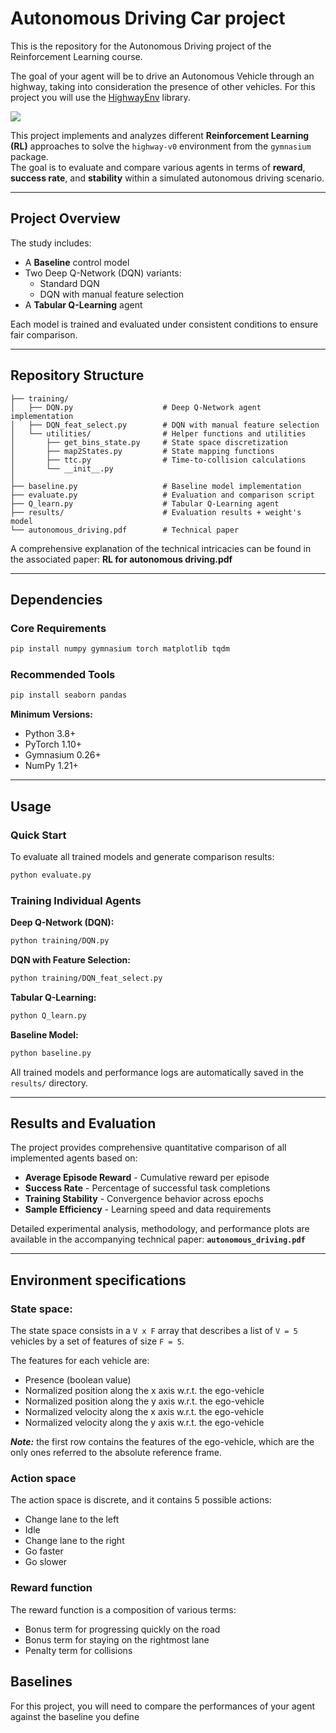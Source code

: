 # Autonomous Driving Car project

This is the repository for the Autonomous Driving project of the Reinforcement Learning course.

The goal of your agent will be to drive an Autonomous Vehicle through an highway, taking into consideration the presence of other vehicles. For this project you will use the [HighwayEnv](https://github.com/Farama-Foundation/HighwayEnv) library.

<img src="https://raw.githubusercontent.com/eleurent/highway-env/gh-media/docs/media/highway_fast_dqn.gif"/>

This project implements and analyzes different **Reinforcement Learning (RL)** approaches to solve the `highway-v0` environment from the `gymnasium` package.  
The goal is to evaluate and compare various agents in terms of **reward**, **success rate**, and **stability** within a simulated autonomous driving scenario.

---

## Project Overview

The study includes:
- A **Baseline** control model
- Two Deep Q-Network (DQN) variants:
  - Standard DQN
  - DQN with manual feature selection
- A **Tabular Q-Learning** agent

Each model is trained and evaluated under consistent conditions to ensure fair comparison.

---
## Repository Structure
```
├── training/
│   ├── DQN.py                    # Deep Q-Network agent implementation
│   ├── DQN_feat_select.py        # DQN with manual feature selection
│   └── utilities/                # Helper functions and utilities
│       ├── get_bins_state.py     # State space discretization
│       ├── map2States.py         # State mapping functions
│       ├── ttc.py                # Time-to-collision calculations
│       └── __init__.py
│
├── baseline.py                   # Baseline model implementation
├── evaluate.py                   # Evaluation and comparison script
├── Q_learn.py                    # Tabular Q-Learning agent
├── results/                      # Evaluation results + weight's model
└── autonomous_driving.pdf        # Technical paper 
```
A comprehensive explanation of the technical intricacies can be found in the associated paper: **RL for autonomous driving.pdf**

---

## Dependencies

### Core Requirements
```bash
pip install numpy gymnasium torch matplotlib tqdm
```

### Recommended Tools
```bash
pip install seaborn pandas
```

**Minimum Versions:**
- Python 3.8+
- PyTorch 1.10+
- Gymnasium 0.26+
- NumPy 1.21+

---

## Usage

### Quick Start

To evaluate all trained models and generate comparison results:
```bash
python evaluate.py
```

### Training Individual Agents

**Deep Q-Network (DQN):**
```bash
python training/DQN.py
```

**DQN with Feature Selection:**
```bash
python training/DQN_feat_select.py
```

**Tabular Q-Learning:**
```bash
python Q_learn.py
```

**Baseline Model:**
```bash
python baseline.py
```

All trained models and performance logs are automatically saved in the `results/` directory.

---

## Results and Evaluation

The project provides comprehensive quantitative comparison of all implemented agents based on:

- **Average Episode Reward** - Cumulative reward per episode
- **Success Rate** - Percentage of successful task completions
- **Training Stability** - Convergence behavior across epochs
- **Sample Efficiency** - Learning speed and data requirements

Detailed experimental analysis, methodology, and performance plots are available in the accompanying technical paper: **`autonomous_driving.pdf`**

---

## Environment specifications

### State space:
The state space consists in a `V x F` array that describes a list of `V = 5` vehicles by a set of features of size 
`F = 5`.

The features for each vehicle are:
- Presence (boolean value)
- Normalized position along the x axis w.r.t. the ego-vehicle
- Normalized position along the y axis w.r.t. the ego-vehicle
- Normalized velocity along the x axis w.r.t. the ego-vehicle
- Normalized velocity along the y axis w.r.t. the ego-vehicle

***Note:*** the first row contains the features of the ego-vehicle, which are the only ones referred to the absolute reference frame.

### Action space
The action space is discrete, and it contains 5 possible actions:
  - Change lane to the left
  - Idle
  - Change lane to the right
  - Go faster
  - Go slower

### Reward function
The reward function is a composition of various terms:
- Bonus term for progressing quickly on the road
- Bonus term for staying on the rightmost lane
- Penalty term for collisions

## Baselines
For this project, you will need to compare the performances of your agent against the baseline you define